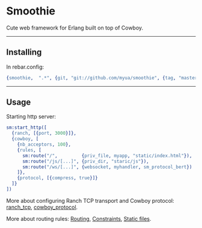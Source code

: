 # Smoothie
Cute web framework for Erlang built on top of Cowboy.

----
## Installing

In rebar.config:

```Erlang
{smoothie,  ".*", {git, "git://github.com/myua/smoothie", {tag, "master"} }}
```

----
## Usage

Starting http server:

```Erlang
sm:start_http([
  {ranch, [{port, 3000}]},
  {cowboy, [
    {nb_acceptors, 100},
    {rules, [
      sm:route("/",         {priv_file, myapp, "static/index.html"}),
      sm:route("/js/[...]", {priv_dir, "staric/js"}),
      sm:route("/ws/[...]", {websocket, myhandler, sm_protocol_bert})
    ]},
    {protocol, [{compress, true}]}
  ]}
])
```

More about configuring Ranch TCP transport and Cowboy protocol: 
[ranch\_tcp](http://ninenines.eu/docs/en/ranch/HEAD/manual/ranch_tcp/), 
[cowboy\_protocol](http://ninenines.eu/docs/en/cowboy/HEAD/manual/cowboy_protocol/).

More about routing rules:
[Routing](http://ninenines.eu/docs/en/cowboy/HEAD/guide/routing), 
[Constraints](http://ninenines.eu/docs/en/cowboy/HEAD/guide/constraints), 
[Static files](http://ninenines.eu/docs/en/cowboy/HEAD/guide/static_files).
